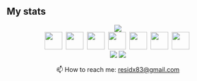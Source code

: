 ## My stats
<div id="stat" align="center">
        <img src="http://github-profile-summary-cards.vercel.app/api/cards/profile-details?username=SergeyAlexandrov83&theme=2077" />
</div>
<div id="stat" align="center">
        <img src="https://cdn.jsdelivr.net/gh/devicons/devicon/icons/python/python-original.svg" width="40" height="40"/>&nbsp;
        <img src="https://cdn.jsdelivr.net/gh/devicons/devicon/icons/csharp/csharp-original.svg" width="40" height="40"/>&nbsp;
        <img src="https://cdn.jsdelivr.net/gh/devicons/devicon/icons/swift/swift-original.svg" width="40" height="40"/>&nbsp;
        <img src="https://cdn.jsdelivr.net/gh/devicons/devicon/icons/javascript/javascript-original.svg" width="40" height="40"/>&nbsp;
        <img src="https://cdn.jsdelivr.net/gh/devicons/devicon/icons/git/git-original.svg" width="40" height="40"/>&nbsp;
        <img src="https://cdn.jsdelivr.net/gh/devicons/devicon/icons/html5/html5-original.svg" width="40" height="40"/>&nbsp;
        <img src="https://cdn.jsdelivr.net/gh/devicons/devicon/icons/css3/css3-original.svg" width="40" height="40"/>&nbsp;
</div>
<div id="stat" align="center">
<img src="http://github-profile-summary-cards.vercel.app/api/cards/repos-per-language?username=SergeyAlexandrov83&theme=2077" />
<img src="http://github-profile-summary-cards.vercel.app/api/cards/stats?username=SergeyAlexandrov83&theme=2077" />

📫 How to reach me: residx83@gmail.com
</div>

<!--
**SergeyAlexandrov83/SergeyAlexandrov83** is a ✨ _special_ ✨ repository because its `README.md` (this file) appears on your GitHub profile.

Here are some ideas to get you started:

- 🔭 I’m currently working on ...
- 🌱 I’m currently learning ...
- 👯 I’m looking to collaborate on ...
- 🤔 I’m looking for help with ...
- 💬 Ask me about ...
- 📫 How to reach me: ...
- 😄 Pronouns: ...
- ⚡ Fun fact: ...
-->
